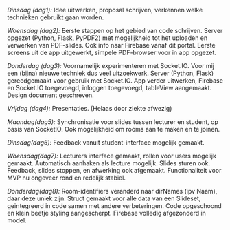 *Dinsdag (dag1):*
Idee uitwerken, proposal schrijven, verkennen welke technieken gebruikt gaan worden.

*Woensdag (dag2):*
Eerste stappen op het gebied van code schrijven. Server opgezet (Python, Flask, PyPDF2) met mogelijkheid tot het uploaden en verwerken van PDF-slides. Ook info naar Firebase vanaf dit portal. Eerste screens uit de app uitgewerkt, simpele PDF-browser voor in app opgezet.

*Donderdag (dag3):*
Voornamelijk experimenteren met Socket.IO. Voor mij een (bijna) nieuwe techniek dus veel uitzoekwerk. Server (Python, Flask) gereedgemaakt voor gebruik met Socket.IO. App verder uitwerken, Firebase en Socket.IO toegevoegd, inloggen toegevoegd, tableView aangemaakt. Design document geschreven.

*Vrijdag (dag4):*
Presentaties. (Helaas door ziekte afwezig)

*Maandag(dag5):*
Synchronisatie voor slides tussen lecturer en student, op basis van SocketIO. Ook mogelijkheid om rooms aan te maken en te joinen. 

*Dinsdag(dag6):*
Feedback vanuit student-interface mogelijk gemaakt.

*Woensdag(dag7):*
Lecturers interface gemaakt, rollen voor users mogelijk gemaakt. Automatisch aanhaken als lecture mogelijk. Slides sturen ook. Feedback, slides stoppen, en afwerking ook afgemaakt. Functionaliteit voor MVP nu ongeveer rond en redelijk stabiel.

*Donderdag(dag8):*
Room-identifiers veranderd naar dirNames (ipv Naam), daar deze uniek zijn. Struct gemaakt voor alle data van een Slideset, geïntegreerd in code samen met andere verbeteringen. Code opgeschoond en klein beetje styling aangescherpt. Firebase volledig afgezonderd in model.
